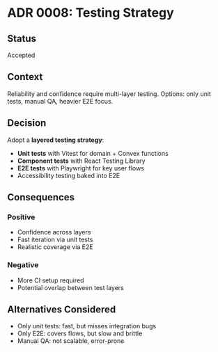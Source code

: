 # ADR 0008: Testing Strategy

## Status
Accepted

## Context
Reliability and confidence require multi-layer testing. Options: only unit tests, manual QA, heavier E2E focus.

## Decision
Adopt a **layered testing strategy**:

- **Unit tests** with Vitest for domain + Convex functions  
- **Component tests** with React Testing Library  
- **E2E tests** with Playwright for key user flows  
- Accessibility testing baked into E2E  

## Consequences
### Positive
- Confidence across layers  
- Fast iteration via unit tests  
- Realistic coverage via E2E  

### Negative
- More CI setup required  
- Potential overlap between test layers  

## Alternatives Considered
- Only unit tests: fast, but misses integration bugs  
- Only E2E: covers flows, but slow and brittle  
- Manual QA: not scalable, error-prone
